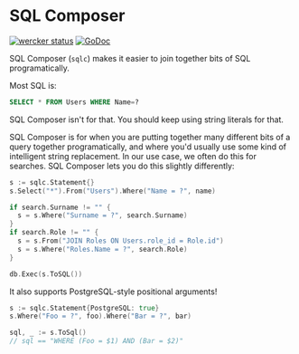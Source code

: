 # SQL Composer

[![wercker status](https://app.wercker.com/status/afe1fcd1c7eb84818df88cd4fe732bad/s/ "wercker status")](https://app.wercker.com/project/bykey/afe1fcd1c7eb84818df88cd4fe732bad) [![GoDoc](https://godoc.org/github.com/mipearson/sqlc?status.png)](https://godoc.org/github.com/mipearson/sqlc)

SQL Composer (`sqlc`) makes it easier to join together bits of SQL programatically.

Most SQL is:

``` sql
SELECT * FROM Users WHERE Name=?
```

SQL Composer isn't for that. You should keep using string literals for that.

SQL Composer is for when you are putting together many different bits of a query together programatically, and where you'd usually use some kind of intelligent string replacement. In our use case, we often do this for searches. SQL Composer lets you do this slightly differently:

``` go
s := sqlc.Statement{}
s.Select("*").From("Users").Where("Name = ?", name)

if search.Surname != "" {
  s = s.Where("Surname = ?", search.Surname)
}
if search.Role != "" {
  s = s.From("JOIN Roles ON Users.role_id = Role.id")
  s = s.Where("Roles.Name = ?", search.Role)
}

db.Exec(s.ToSQL())
```

It also supports PostgreSQL-style positional arguments!

``` go
s := sqlc.Statement{PostgreSQL: true}
s.Where("Foo = ?", foo).Where("Bar = ?", bar)

sql, _ := s.ToSql()
// sql == "WHERE (Foo = $1) AND (Bar = $2)"
```

